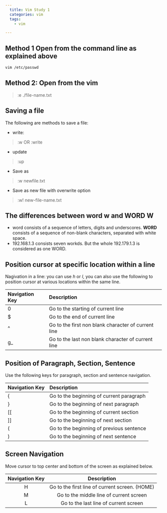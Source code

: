 ```yaml
---
  title: Vim Study 1
  categories: vim
  tags: 
    - vim

---
```



## Method 1 Open from the command line as explained above

~~~bash
vim /etc/passwd
~~~


## Method 2: Open from the vim 

> :e ./file-name.txt

## Saving a file

The following are methods to save a file:

- write:
> :w  OR   :write
- update
> :up
- Save as
> :w newfile.txt
- Save as new file with overwrite option
> :w! new-file-name.txt

## The differences between word w and WORD W

- word consists of a sequence of letters, digits and underscores. **WORD** consists of a sequence of non-blank characters, separated with white space.
- 192.168.1.3 consists seven workds. But the whole 192.179.1.3 is considered as one WORD.

## Position cursor at specific location within a line

Nagivation in a line: you can use *h* or *l*, you can also use the following to position cursor at various locations within the same line. 

| Navigation Key | Description | 
|:----------------|:----------------|
| 0 | Go to the starting of current line |
| $ | Go to the end of current line | 
| ^ | Go to the first non blank character of current line | 
| g\_ | Go to the last non blank character of current line |

## Position of Paragraph, Section, Sentence

Use the following keys for paragraph, section and sentence navigation. 

| Navigation Key| Description | 
|:----------------|:----------------|
| { | Go to the beginning of current paragraph |
| } | Go to the beginning of next paragraph |
| [[ | Go to the beginning of current section | 
| ]] | Go to the beginning of next section |
| ( | Go to the beginning of previous sentence | 
| ) | Go to the beginning of next sentence |

## Screen Navigation

Move cursor to top center and bottom of the screen as explained below. 

| Navigation Key | Description | 
|:----:|:----:|
| H | Go to the first line of current screen. (HOME)|
| M | Go to the middle line of current screen | 
| L | Go to the last line of current screen |


